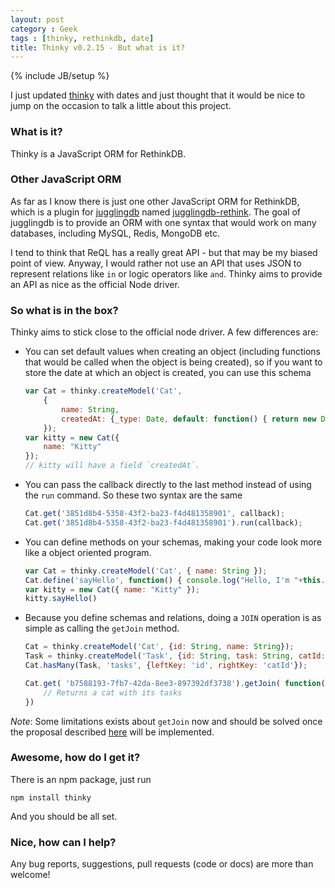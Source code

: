 ```yaml
---
layout: post
category : Geek
tags : [thinky, rethinkdb, date]
title: Thinky v0.2.15 - But what is it?
---
```

{% include JB/setup %}

I just updated [thinky](https://github.com/neumino/thinky) with dates and just
thought that it would be nice to jump on the occasion to talk a little about this
project.


### What is it? ###

Thinky is a JavaScript ORM for RethinkDB.

### Other JavaScript ORM ###

As far as I know there is just one other JavaScript ORM for RethinkDB, which is
a plugin for [jugglingdb](https://github.com/1602/jugglingdb) named [jugglingdb-rethink](https://github.com/fuwaneko/jugglingdb-rethink).
The goal of jugglingdb is to provide an ORM with one syntax that would
work on many databases, including MySQL, Redis, MongoDB etc.

I tend to think that ReQL has a really great API - but that may be my biased point
of view. Anyway, I would rather not use an API that uses JSON
to represent relations like `in` or logic operators like `and`. Thinky aims to
provide an API as nice as the official Node driver.

### So what is in the box? ###

Thinky aims to stick close to the official node driver. A few differences are:

- You can set default values when creating an object (including functions
that would be called when the object is being created), so if you want to
store the date at which an object is created, you can use this schema

    ```js
    var Cat = thinky.createModel('Cat',
        {
            name: String,
            createdAt: {_type: Date, default: function() { return new Date() }}
        }); 
    var kitty = new Cat({
        name: "Kitty"
    });
    // kitty will have a field `createdAt`.
    ```

- You can pass the callback directly to the last method instead of using the
`run` command. So these two syntax are the same

    ```js
    Cat.get('3851d8b4-5358-43f2-ba23-f4d481358901', callback);
    Cat.get('3851d8b4-5358-43f2-ba23-f4d481358901').run(callback);
    ```


- You can define methods on your schemas, making your code look more like a
object oriented program.

    ```js
    var Cat = thinky.createModel('Cat', { name: String }); 
    Cat.define('sayHello', function() { console.log("Hello, I'm "+this.name) });
    var kitty = new Cat({ name: "Kitty" });
    kitty.sayHello()

    ```

- Because you define schemas and relations, doing a `JOIN` operation is as
simple as calling the `getJoin` method.

    ```js
    Cat = thinky.createModel('Cat', {id: String, name: String});
    Task = thinky.createModel('Task', {id: String, task: String, catId: String});
    Cat.hasMany(Task, 'tasks', {leftKey: 'id', rightKey: 'catId'});

    Cat.get( 'b7588193-7fb7-42da-8ee3-897392df3738').getJoin( function(err, result) {
        // Returns a cat with its tasks
    })
    ```

_Note_: Some limitations exists about `getJoin` now and should be solved once
the proposal described [here](https://github.com/neumino/thinky/issues/19#issuecomment-24032730)
will be implemented.

### Awesome, how do I get it? ###

There is an npm package, just run

```
npm install thinky
```

And you should be all set.

### Nice, how can I help? ###

Any bug reports, suggestions, pull requests (code or docs) are more than welcome!
